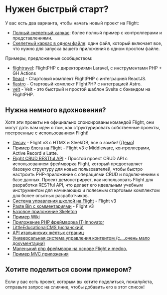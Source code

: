 # Нужен быстрый старт?

У вас есть два варианта, чтобы начать новый проект на Flight:

- [Полный скелетный каркас](https://github.com/flightphp/skeleton): более полный пример с контроллерами и представлениями.
- [Скелетный каркас в одном файле](https://github.com/flightphp/skeleton-simple): один файл, который включает все, что нужно для запуска вашего приложения в одном простом файле.

Примеры, предложенные сообществом:

- [flightravel](https://github.com/fadrian06-templates/flighravel): FlightPHP с директориями Laravel, с инструментами PHP + GH Actions
- [fleact](https://github.com/flightphp/fleact) - Стартовый комплект FlightPHP с интеграцией ReactJS.
- [flastro](https://github.com/flightphp/flastro) - Стартовый комплект FlightPHP с интеграцией Astro.
- [velt](https://github.com/flightphp/velt) - Velt - это быстрый и простой шаблон Svelte с бэкендом на FlightPHP.

## Нужна немного вдохновения?

Хотя эти проекты не официально спонсированы командой Flight, они могут дать вам идеи о том, как структурировать собственные проекты, построенные с использованием Flight!

- [Decay](https://github.com/boxybird/decay) - Flight v3 с HTMX и SleekDB, все о зомби! ([Демо](https://decay.andrewrhyand.com))
- [Пример блога на Flight](https://github.com/n0nag0n/flightphp-blog) - Flight v3 с Middleware, контроллерами, Active Record и Latte.
- [Flight CRUD RESTful API](https://github.com/soheilkhaledabdi/php-crud-api-flight) - Простой проект CRUD API с использованием фреймворка Flight, который предоставляет базовую структуру для новых пользователей, чтобы быстро настроить PHP-приложение с операциями CRUD и подключением к базе данных. Проект демонстрирует, как использовать Flight для разработки RESTful API, что делает его идеальным учебным инструментом для начинающих и полезным стартовым комплектом для более опытных разработчиков.
- [Система управления школой на Flight](https://github.com/krmu/FlightPHP_School) - Flight v3
- [Paste Bin с комментариями](https://github.com/n0nag0n/commie2) - Flight v3
- [Базовое приложение Skeleton](https://github.com/markhughes/flight-skeleton)
- [Пример Wiki](https://github.com/Skayo/FlightWiki)
- [Приложение PHP фреймворка IT-Innovator](https://github.com/itinnovator/myphp-app)
- [LittleEducationalCMS (испанский)](https://github.com/casgin/LittleEducationalCMS)
- [API итальянских жёлтых страниц](https://github.com/chiccomagnus/PGAPI)
- [Универсальная система управления контентом (с....очень мало документации)](https://github.com/recepuncu/cms)
- [Маленький php фреймворк на основе Flight и medoo.](https://github.com/ycrao/tinyme)
- [Пример MVC приложения](https://github.com/paddypei/Flight-MVC)

## Хотите поделиться своим примером?

Если у вас есть проект, которым вы хотите поделиться, пожалуйста, отправьте запрос на слияние, чтобы добавить его в этот список!